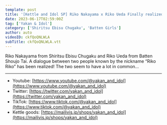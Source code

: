 ```yaml
---
template: post
title: '[Kettle and Idol SP] Riko Nakayama x Riko Ueda Finally realized! Riko Riko Conversation Part 1'
date: 2023-06-17T02:59:00Z
tag: ['Yakan & Idol']
category: ['Shiritsu Ebisu Chugaku', 'Batten Girls']
author: auto 
videoID: ckfQoQNLWLA
subTitle: ckfQoQNLWLA.vtt
---
```

Riko Nakayama from Shiritsu Ebisu Chugaku and Riko Ueda from Batten Shoujo Tai. A dialogue between two people known by the nickname “Riko Riko” has been realized! The two seem to have a lot in common...

***

- Youtube: [https://www.youtube.com/@yakan_and_idol](https://www.youtube.com/@yakan_and_idol)
- Twitter: [https://twitter.com/yakan_and_idol](https://twitter.com/yakan_and_idol)
- TikTok: [https://www.tiktok.com/@yakan_and_idol](https://www.tiktok.com/@yakan_and_idol)
- Kettle goods: [https://mailivis.jp/shops/yakan_and_idol](https://mailivis.jp/shops/yakan_and_idol)